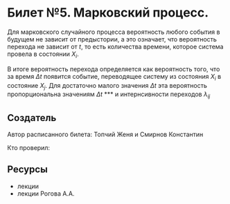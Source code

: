 # Билет №5. Марковский процесс.

Для марковского случайного процесса вероятность любого события в будущем не зависит от предыстории, а это означает, что вероятность перехода не зависит от $t$, то есть количества времени, которое система провела в состоянии $X_i$.

В итоге вероятность перехода определяется как вероятность того, что за время $\Delta t$ появится событие, переводящее систему из состояния $X_i$ в состояние $X_j$. Для достаточно малого значения $\Delta t$ эта вероятность пропорциональна значениям $\Delta t$ *** и интернсивности переходов $\lambda _{ij}$

## Создатель

Автор расписанного билета: Топчий Женя и Смирнов Константин

Кто проверил:


## Ресурсы
- лекции
- лекции Рогова А.А.
